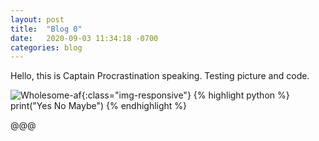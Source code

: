 ```yaml
---
layout: post 
title:  "Blog 0"
date:   2020-09-03 11:34:18 -0700
categories: blog
---
```


Hello, this is Captain Procrastination speaking. Testing picture and code.

![Wholesome-af](/assets/meme.jpg){:class="img-responsive"}
{% highlight python %}
print("Yes No Maybe")
{% endhighlight %}

@@@